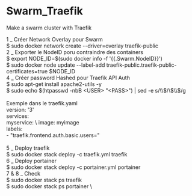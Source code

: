 # Swarm_Traefik
Make a swarm cluster with Traefik


1 _ Créer Network Overlay pour Swarm \
  $ sudo docker network create --driver=overlay traefik-public \
2 _ Exporter le NodeID poru contraindre des containers \
  $ export NODE_ID=$(sudo docker info -f '{{.Swarm.NodeID}}') \
  $ sudo docker node update --label-add traefik-public.traefik-public-certificates=true $NODE_ID \
4 _ Créer password Hashed pour Traefik API Auth \
  $ sudo apt-get install apache2-utils -y \
  $ sudo echo $(htpasswd -nbB <USER> "<PASS>") | sed -e s/\\$/\\$\\$/g \
  \
  Exemple dans le traefik.yaml \
    version: '3' \
        services: \
           myservice: \ 
              image: myimage \
              labels: \
                - "traefik.frontend.auth.basic.users=<USER-PASSWORD-OUTPUT>" \
  \
  5 _ Deploy traefik \
    $ sudo docker stack deploy -c traefik.yml traefik  \
  6 _ Deploy portainer \
    $ sudo docker stack deploy -c portainer.yml portainer \
  7 & 8 _ Check \
    $ sudo docker stack ps traefik \
    $ sudo docker stack ps portainer \

